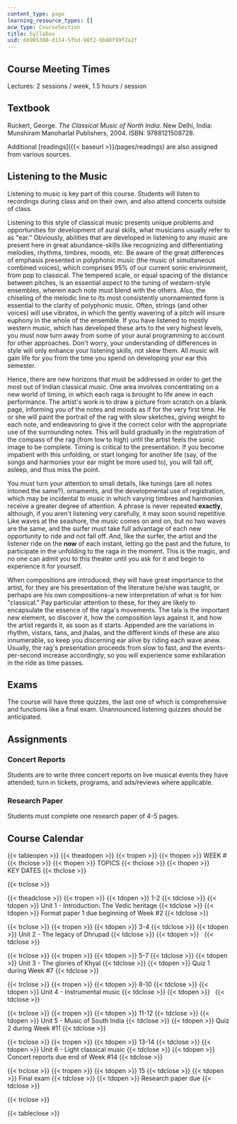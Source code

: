 ```yaml
---
content_type: page
learning_resource_types: []
ocw_type: CourseSection
title: Syllabus
uid: 6b985380-d114-5fbd-90f2-6b08f99f2a2f
---
```


Course Meeting Times
--------------------

Lectures: 2 sessions / week, 1.5 hours / session

Textbook
--------

Ruckert, George. _The Classical Music of North India_. New Delhi, India: Munshiram Manoharlal Publishers, 2004. ISBN: 9788121508728.

Additional [readings]({{< baseurl >}}/pages/readings) are also assigned from various sources.

Listening to the Music
----------------------

Listening to music is key part of this course. Students will listen to recordings during class and on their own, and also attend concerts outside of class.

Listening to this style of classical music presents unique problems and opportunities for development of aural skills, what musicians usually refer to as "ear." Obviously, abilities that are developed in listening to any music are present here in great abundance-skills like recognizing and differentiating melodies, rhythms, timbres, moods, etc. Be aware of the great differences of emphasis presented in polyphonic music (the music of simultaneous combined voices), which comprises 95% of our current sonic environment, from pop to classical. The tempered scale, or equal spacing of the distance between pitches, is an essential aspect to the tuning of western-style ensembles, wherein each note must blend with the others. Also, the chiseling of the melodic line to its most consistently unornamented form is essential to the clarity of polyphonic music. Often, strings (and other voices) will use vibratos, in which the gently wavering of a pitch will insure euphony in the whole of the ensemble. If you have listened to mostly western music, which has developed these arts to the very highest levels, you must now turn away from some of your aural programming to account for other approaches. Don't worry, your understanding of differences in style will only enhance your listening skills, not skew them. All music will gain life for you from the time you spend on developing your ear this semester.

Hence, there are new horizons that must be addressed in order to get the most out of Indian classical music. One area involves concentrating on a new world of timing, in which each raga is brought to life anew in each performance. The artist's work is to draw a picture from scratch on a blank page, informing you of the notes and moods as if for the very first time. He or she will paint the portrait of the rag with slow sketches, giving weight to each note, and endeavoring to give it the correct color with the appropriate use of the surrounding notes. This will build gradually in the registration of the compass of the rag (from low to high) until the artist feels the sonic image to be complete. Timing is critical to the presentation. If you become impatient with this unfolding, or start longing for another life (say, of the songs and harmonies your ear might be more used to), you will fall off, asleep, and thus miss the point.

You must turn your attention to small details, like tunings (are all notes intoned the same?), ornaments, and the developmental use of registration, which may be incidental to music in which varying timbres and harmonies receive a greater degree of attention. A phrase is never repeated **exactly**, although, if you aren't listening very carefully, it may soon sound repetitive. Like waves at the seashore, the music comes on and on, but no two waves are the same, and the surfer must take full advantage of each new opportunity to ride and not fall off. And, like the surfer, the artist and the listener ride on the **now** of each instant, letting go the past and the future, to participate in the unfolding to the raga in the moment. This is the magic, and no one can admit you to this theater until you ask for it and begin to experience it for yourself.

When compositions are introduced, they will have great importance to the artist, for they are his presentation of the literature he/she was taught, or perhaps are his own compositions-a new interpretation of what is for him "classical." Pay particular attention to these, for they are likely to encapsulate the essence of the raga's movements. The tala is the important new element, so discover it, how the composition lays against it, and how the artist regards it, as soon as it starts. Appended are the variations in rhythm, vistars, tans, and jhalas, and the different kinds of these are also innumerable, so keep you discerning ear alive by riding each wave anew. Usually, the rag's presentation proceeds from slow to fast, and the events-per-second increase accordingly, so you will experience some exhilaration in the ride as time passes.

Exams
-----

The course will have three quizzes, the last one of which is comprehensive and functions like a final exam. Unannounced listening quizzes should be anticipated.

Assignments
-----------

### Concert Reports

Students are to write three concert reports on live musical events they have attended; turn in tickets, programs, and ads/reviews where applicable.

### Research Paper

Students must complete one research paper of 4-5 pages.

Course Calendar
---------------

{{< tableopen >}}
{{< theadopen >}}
{{< tropen >}}
{{< thopen >}}
WEEK #
{{< thclose >}}
{{< thopen >}}
TOPICS
{{< thclose >}}
{{< thopen >}}
KEY DATES
{{< thclose >}}

{{< trclose >}}

{{< theadclose >}}
{{< tropen >}}
{{< tdopen >}}
1-2
{{< tdclose >}}
{{< tdopen >}}
Unit 1 - Introduction: The Vedic heritage
{{< tdclose >}}
{{< tdopen >}}
Format paper 1 due beginning of Week #2
{{< tdclose >}}

{{< trclose >}}
{{< tropen >}}
{{< tdopen >}}
3-4
{{< tdclose >}}
{{< tdopen >}}
Unit 2 - The legacy of Dhrupad
{{< tdclose >}}
{{< tdopen >}}
 
{{< tdclose >}}

{{< trclose >}}
{{< tropen >}}
{{< tdopen >}}
5-7
{{< tdclose >}}
{{< tdopen >}}
Unit 3 - The glories of Khyal
{{< tdclose >}}
{{< tdopen >}}
Quiz 1 during Week #7
{{< tdclose >}}

{{< trclose >}}
{{< tropen >}}
{{< tdopen >}}
8-10
{{< tdclose >}}
{{< tdopen >}}
Unit 4 - Instrumental music
{{< tdclose >}}
{{< tdopen >}}
 
{{< tdclose >}}

{{< trclose >}}
{{< tropen >}}
{{< tdopen >}}
11-12
{{< tdclose >}}
{{< tdopen >}}
Unit 5 - Music of South India
{{< tdclose >}}
{{< tdopen >}}
Quiz 2 during Week #11
{{< tdclose >}}

{{< trclose >}}
{{< tropen >}}
{{< tdopen >}}
13-14
{{< tdclose >}}
{{< tdopen >}}
Unit 6 - Light classical music
{{< tdclose >}}
{{< tdopen >}}
Concert reports due end of Week #14
{{< tdclose >}}

{{< trclose >}}
{{< tropen >}}
{{< tdopen >}}
15
{{< tdclose >}}
{{< tdopen >}}
Final exam
{{< tdclose >}}
{{< tdopen >}}
Research paper due
{{< tdclose >}}

{{< trclose >}}

{{< tableclose >}}